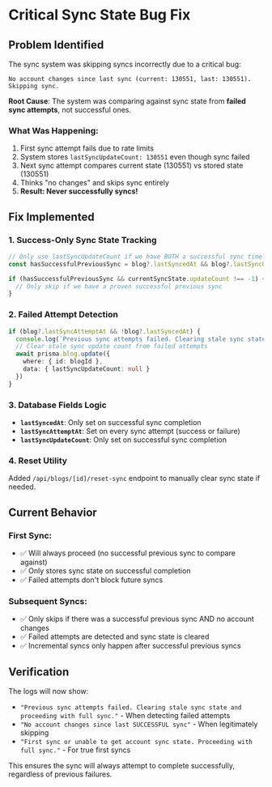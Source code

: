 # Critical Sync State Bug Fix

## Problem Identified

The sync system was skipping syncs incorrectly due to a critical bug:

```
No account changes since last sync (current: 130551, last: 130551). Skipping sync.
```

**Root Cause**: The system was comparing against sync state from **failed sync attempts**, not successful ones.

### What Was Happening:

1. First sync attempt fails due to rate limits
2. System stores `lastSyncUpdateCount: 130551` even though sync failed
3. Next sync attempt compares current state (130551) vs stored state (130551)
4. Thinks "no changes" and skips sync entirely
5. **Result: Never successfully syncs!**

## Fix Implemented

### 1. Success-Only Sync State Tracking

```typescript
// Only use lastSyncUpdateCount if we have BOTH a successful sync time AND the update count
const hasSuccessfulPreviousSync = blog?.lastSyncedAt && blog?.lastSyncUpdateCount

if (hasSuccessfulPreviousSync && currentSyncState.updateCount !== -1) {
  // Only skip if we have a proven successful previous sync
}
```

### 2. Failed Attempt Detection

```typescript
if (blog?.lastSyncAttemptAt && !blog?.lastSyncedAt) {
  console.log(`Previous sync attempts failed. Clearing stale sync state and proceeding with full sync.`)
  // Clear stale sync update count from failed attempts
  await prisma.blog.update({
    where: { id: blogId },
    data: { lastSyncUpdateCount: null }
  })
}
```

### 3. Database Fields Logic

- **`lastSyncedAt`**: Only set on successful sync completion
- **`lastSyncAttemptAt`**: Set on every sync attempt (success or failure)
- **`lastSyncUpdateCount`**: Only set on successful sync completion

### 4. Reset Utility

Added `/api/blogs/[id]/reset-sync` endpoint to manually clear sync state if needed.

## Current Behavior

### First Sync:
- ✅ Will always proceed (no successful previous sync to compare against)
- ✅ Only stores sync state on successful completion
- ✅ Failed attempts don't block future syncs

### Subsequent Syncs:
- ✅ Only skips if there was a successful previous sync AND no account changes
- ✅ Failed attempts are detected and sync state is cleared
- ✅ Incremental syncs only happen after successful previous syncs

## Verification

The logs will now show:
- `"Previous sync attempts failed. Clearing stale sync state and proceeding with full sync."` - When detecting failed attempts
- `"No account changes since last SUCCESSFUL sync"` - When legitimately skipping
- `"First sync or unable to get account sync state. Proceeding with full sync."` - For true first syncs

This ensures the sync will always attempt to complete successfully, regardless of previous failures.